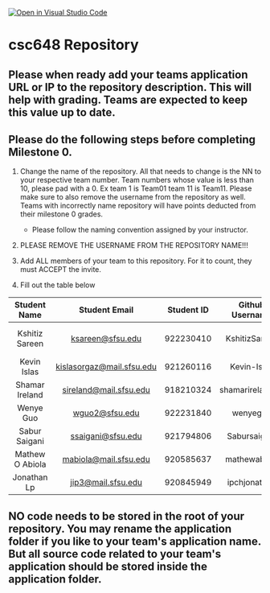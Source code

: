 [![Open in Visual Studio Code](https://classroom.github.com/assets/open-in-vscode-c66648af7eb3fe8bc4f294546bfd86ef473780cde1dea487d3c4ff354943c9ae.svg)](https://classroom.github.com/online_ide?assignment_repo_id=7964192&assignment_repo_type=AssignmentRepo)
# csc648 Repository

## Please when ready add your teams application URL or IP to the repository description. This will help with grading. Teams are expected to keep this value up to date.

## Please do the following steps before completing Milestone 0.
1. Change the name of the repository. All that needs to change is the NN to your respective team number. Team numbers whose value is less than 10, please pad with a 0. Ex team 1 is Team01 team 11 is Team11. Please make sure to also remove the username from the repository as well. Teams with incorrectly name repository will have points deducted from their milestone 0 grades.
      - Please follow the naming convention assigned by your instructor.

1. PLEASE REMOVE THE USERNAME FROM THE REPOSITORY NAME!!!

2. Add ALL members of your team to this repository. For it to count, they must ACCEPT the invite.

3. Fill out the table below


| Student Name | Student Email | Student ID      | Github Username | Role |
|    :---:     |     :---:     |     :---:       |:---:       | :---:       |
| Kshitiz Sareen | ksareen@sfsu.edu | 922230410 | KshitizSareen | Team Lead, Backend Lead |
| Kevin Islas  | kislasorgaz@mail.sfsu.edu  | 921260116   | Kevin-Islas | Frontend Lead |
| Shamar Ireland | sireland@mail.sfsu.edu| 918210324 | shamarireland79 | Frontend Developer |
| Wenye Guo | wguo2@sfsu.edu | 922231840 | wenyeguo | Database Adminstrator |
| Sabur Saigani | ssaigani@sfsu.edu | 921794806 |Sabursaigani| Functional Lead |
|Mathew O Abiola| mabiola@mail.sfsu.edu |920585637 | mathewabiola | Github Master |
|Jonathan Lp| jip3@mail.sfsu.edu |920845949 | ipchjonathan | Functional Assistant |

## NO code needs to be stored in the root of your repository. You may rename the application folder if you like to your team's application name. But all source code related to your team's application should be stored inside the application folder.
